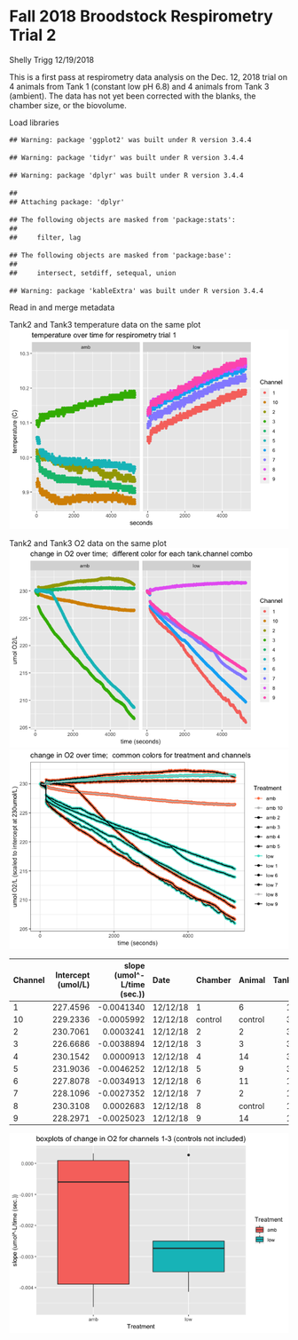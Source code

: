 Fall 2018 Broodstock Respirometry Trial 2
================
Shelly Trigg
12/19/2018

This is a first pass at respirometry data analysis on the Dec. 12, 2018 trial on 4 animals from Tank 1 (constant low pH 6.8) and 4 animals from Tank 3 (ambient). The data has not yet been corrected with the blanks, the chamber size, or the biovolume.

Load libraries

    ## Warning: package 'ggplot2' was built under R version 3.4.4

    ## Warning: package 'tidyr' was built under R version 3.4.4

    ## Warning: package 'dplyr' was built under R version 3.4.4

    ## 
    ## Attaching package: 'dplyr'

    ## The following objects are masked from 'package:stats':
    ## 
    ##     filter, lag

    ## The following objects are masked from 'package:base':
    ## 
    ##     intersect, setdiff, setequal, union

    ## Warning: package 'kableExtra' was built under R version 3.4.4

Read in and merge metadata

Tank2 and Tank3 temperature data on the same plot ![](20181212_trial2_tank1and3_files/figure-markdown_github/unnamed-chunk-6-1.png)

Tank2 and Tank3 O2 data on the same plot ![](20181212_trial2_tank1and3_files/figure-markdown_github/unnamed-chunk-7-1.png)![](20181212_trial2_tank1and3_files/figure-markdown_github/unnamed-chunk-7-2.png)

| Channel |  Intercept (umol/L)|  slope (umol^-L/time (sec.))| Date     | Chamber | Animal  |  Tank| Treatment |  PVC.vol...mL.|  Animal.vol...mL.|
|:--------|-------------------:|----------------------------:|:---------|:--------|:--------|-----:|:----------|--------------:|-----------------:|
| 1       |            227.4596|                   -0.0041340| 12/12/18 | 1       | 6       |     1| low       |            200|              1100|
| 10      |            229.2336|                   -0.0005992| 12/12/18 | control | control |     3| amb       |             NA|                NA|
| 2       |            230.7061|                    0.0003241| 12/12/18 | 2       | 2       |     3| amb       |            250|              1500|
| 3       |            226.6686|                   -0.0038894| 12/12/18 | 3       | 3       |     3| amb       |            300|              1200|
| 4       |            230.1542|                    0.0000913| 12/12/18 | 4       | 14      |     3| amb       |            230|              1000|
| 5       |            231.9036|                   -0.0046252| 12/12/18 | 5       | 9       |     3| amb       |            180|              1000|
| 6       |            227.8078|                   -0.0034913| 12/12/18 | 6       | 11      |     1| low       |            150|              1180|
| 7       |            228.1096|                   -0.0027352| 12/12/18 | 7       | 2       |     1| low       |            250|              1125|
| 8       |            230.3108|                    0.0002683| 12/12/18 | 8       | control |     1| low       |             NA|                NA|
| 9       |            228.2971|                   -0.0025023| 12/12/18 | 9       | 14      |     1| low       |            175|               900|

![](20181212_trial2_tank1and3_files/figure-markdown_github/unnamed-chunk-9-1.png)
